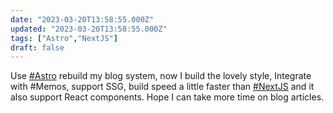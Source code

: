 ```yaml
---
date: "2023-03-20T13:58:55.000Z"
updated: "2023-03-20T13:58:55.000Z"
tags: ["Astro","NextJS"]
draft: false
---
```


Use [#Astro](/tags/Astro) rebuild my blog system, now I build the lovely style, Integrate with #Memos, support SSG, build speed a little faster than [#NextJS](/tags/NextJS) and it also support React components. Hope I can take more time on blog articles.

